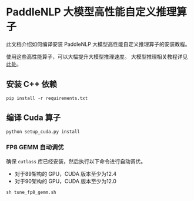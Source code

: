 # PaddleNLP 大模型高性能自定义推理算子

此文档介绍如何编译安装 PaddleNLP 大模型高性能自定义推理算子的安装教程。

使用这些高性能算子，可以大幅提升大模型推理速度。
大模型推理相关教程详见[此处](https://github.com/PaddlePaddle/PaddleNLP/blob/develop/llm/README.md#6-%E6%8E%A8%E7%90%86)。

## 安装 C++ 依赖

```shell
pip install -r requirements.txt
```

## 编译 Cuda 算子

```shell
python setup_cuda.py install
```

### FP8 GEMM 自动调优

确保 `cutlass` 库已经安装，然后执行以下命令进行自动调优。
- 对于89架构的 GPU，CUDA 版本至少为12.4
- 对于90架构的 GPU，CUDA 版本至少为12.0
```shell
sh tune_fp8_gemm.sh
```

